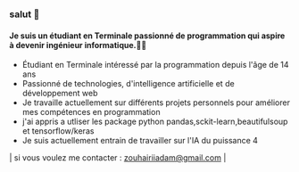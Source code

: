 ### salut 👋

 

#### Je suis un étudiant en Terminale passionné de programmation qui aspire à devenir ingénieur informatique.🧑‍💻

- Étudiant en Terminale intéressé par la programmation depuis l'âge de 14 ans
- Passionné de technologies, d'intelligence artificielle et de développement web
- Je travaille actuellement sur différents projets personnels pour améliorer mes compétences en programmation
- j'ai appris a utliser les package python pandas,sckit-learn,beautifulsoup et tensorflow/keras
- Je suis actuellement entrain de travailler sur l'IA du puissance 4

| si vous voulez me contacter : zouhairiiadam@gmail.com |
